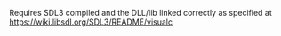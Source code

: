 Requires SDL3 compiled and the DLL/lib linked correctly as specified at https://wiki.libsdl.org/SDL3/README/visualc
